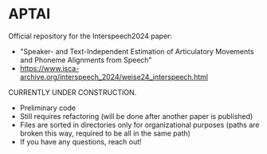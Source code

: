 # APTAI
Official repository for the Interspeech2024 paper: 
  - "Speaker- and Text-Independent Estimation of Articulatory Movements and Phoneme Alignments from Speech"
  - https://www.isca-archive.org/interspeech_2024/weise24_interspeech.html

CURRENTLY UNDER CONSTRUCTION.
  - Preliminary code
  - Still requires refactoring (will be done after another paper is published)
  - Files are sorted in directories only for organizational purposes (paths are broken this way, required to be all in the same path)
  - If you have any questions, reach out!
